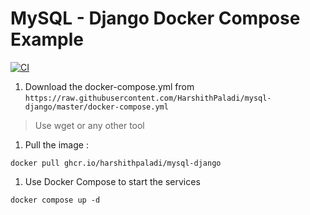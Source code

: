 # MySQL - Django Docker Compose Example
[![CI](https://github.com/HarshithPaladi/mysql-django/actions/workflows/docker-pub.yml/badge.svg)](https://github.com/HarshithPaladi/mysql-django/actions/workflows/docker-pub.yml)
1. Download the docker-compose.yml from 
`https://raw.githubusercontent.com/HarshithPaladi/mysql-django/master/docker-compose.yml`
> Use wget or any other tool
1. Pull the image :
```
docker pull ghcr.io/harshithpaladi/mysql-django
```
1. Use Docker Compose to start the services
```
docker compose up -d
```
